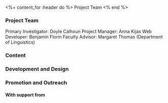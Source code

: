 <%= content_for :header do %>
Project Team
<% end %>

### Project Team 

Primary Investigator: Doyle Calhoun
Project Manager: Anna Kijas
Web Developer: Benjamin Florin
Faculty Advisor: Margaret Thomas (Department of Linguistics)

### Content 

### Development and Design 

### Promotion and Outreach 

#### With support from
